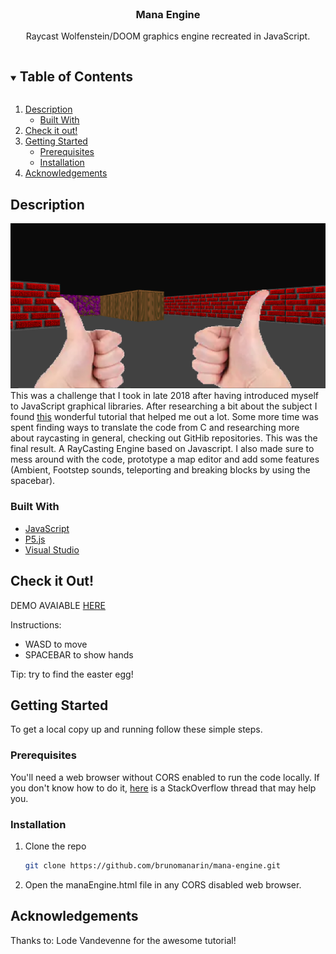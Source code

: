 
<br />
<p align="center">

  <h3 align="center">Mana Engine</h3>

  <p align="center">
    Raycast Wolfenstein/DOOM graphics engine recreated in JavaScript.
  </p>
</p>



<!-- TABLE OF CONTENTS -->
<details open="open">
  <summary><h2 style="display: inline-block">Table of Contents</h2></summary>
  <ol>
    <li>
      <a href="#description">Description</a>
      <ul>
        <li><a href="#built-with">Built With</a></li>
      </ul>
    </li>
    <li>
      <a href="#check-it-out">Check it out!</a>
    </li>
    <li>
      <a href="#getting-started">Getting Started</a>
      <ul>
        <li><a href="#prerequisites">Prerequisites</a></li>
        <li><a href="#installation">Installation</a></li>
      </ul>
    </li>
        </li>
    <li>
      <a href="#getting-started">Acknowledgements</a>
    </li>
  </ol>
</details>



<!-- ABOUT THE PROJECT -->

## Description

![Screenshot](/image/capture.png "Screenshot")
This was a challenge that I took in late 2018 after having introduced myself to JavaScript graphical libraries. After researching a bit about the subject I found [this](https://lodev.org/cgtutor/raycasting.html) wonderful tutorial that helped me out a lot. Some more time was spent finding ways to translate the code from C and researching more about raycasting in general, checking out GitHib repositories. This was the final result. A RayCasting Engine based on Javascript. I also made sure to mess around with the code, prototype a map editor and add some features (Ambient, Footstep sounds, teleporting and breaking blocks by using the spacebar).

### Built With

* [JavaScript](https://javascript.com/)
* [P5.js](https://p5js.org/)
* [Visual Studio](https://visualstudio.microsoft.com/)

## Check it Out!

DEMO AVAIABLE [HERE](https://brunomanarin.github.io/webbrinquedos/manaEngine/manaEngine.html)

Instructions:

* WASD to move
* SPACEBAR to show hands

Tip: try to find the easter egg!

<!-- GETTING STARTED -->
## Getting Started

To get a local copy up and running follow these simple steps.

### Prerequisites

You'll need a web browser without CORS enabled to run the code locally. If you don't know how to do it, [here](https://stackoverflow.com/questions/3102819/disable-same-origin-policy-in-chrome#:~:text=I%20find%20the%20best%20way,end%20of%20the%20target%20path.) is a StackOverflow thread that may help you.

### Installation

1. Clone the repo
   ```sh
   git clone https://github.com/brunomanarin/mana-engine.git
   ```
2. Open the manaEngine.html file in any CORS disabled web browser.


## Acknowledgements

Thanks to:
Lode Vandevenne for the awesome tutorial!
